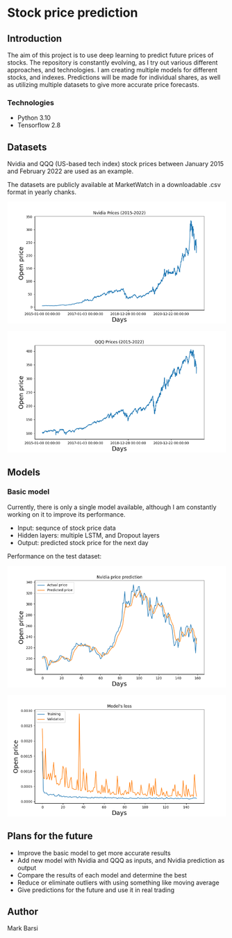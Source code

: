 # Stock price prediction

## Introduction

The aim of this project is to use deep learning to predict future prices of stocks.
The repository is constantly evolving, as I try out various different approaches, and technologies.
I am creating multiple models for different stocks, and indexes.
Predictions will be made for individual shares, as well as utilizing multiple datasets to give more accurate price forecasts.

### Technologies

- Python 3.10
- Tensorflow 2.8

## Datasets

Nvidia and QQQ (US-based tech index) stock prices between January 2015 and February 2022 are used as an example.

The datasets are publicly available at MarketWatch in a downloadable .csv format in yearly chanks. 

![Nvidia prices](https://github.com/barsimark/stock-price-predictor/blob/master/images/Nvidia-prices.png)

![QQQ prices](https://github.com/barsimark/stock-price-predictor/blob/master/images/QQQ-prices.png)

## Models

### Basic model

Currently, there is only a single model available, although I am constantly working on it to improve its performance.

- Input: sequnce of stock price data
- Hidden layers: multiple LSTM, and Dropout layers
- Output: predicted stock price for the next day

Performance on the test dataset:

![Basic model performance](https://github.com/barsimark/stock-price-predictor/blob/master/images/Basic-model-prediction.png)

![Basic model loss](https://github.com/barsimark/stock-price-predictor/blob/master/images/Basic-model-loss.png)

## Plans for the future

- Improve the basic model to get more accurate results
- Add new model with Nvidia and QQQ as inputs, and Nvidia prediction as output
- Compare the results of each model and determine the best
- Reduce or eliminate outliers with using something like moving average
- Give predictions for the future and use it in real trading

## Author

Mark Barsi